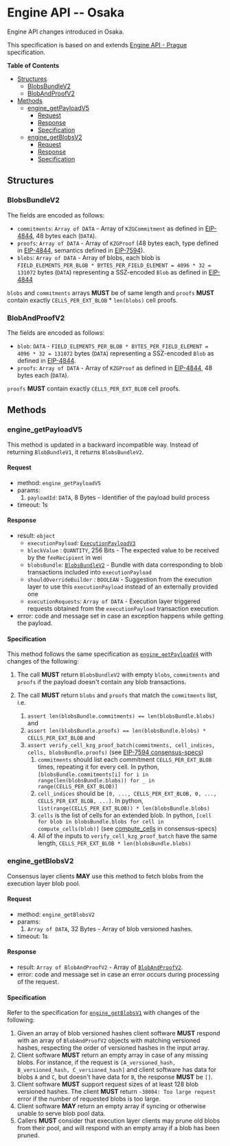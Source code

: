 # Engine API -- Osaka

Engine API changes introduced in Osaka.

This specification is based on and extends [Engine API - Prague](./prague.md) specification.

<!-- START doctoc generated TOC please keep comment here to allow auto update -->
<!-- DON'T EDIT THIS SECTION, INSTEAD RE-RUN doctoc TO UPDATE -->
**Table of Contents**

- [Structures](#structures)
  - [BlobsBundleV2](#blobsbundlev2)
  - [BlobAndProofV2](#blobandproofv2)
- [Methods](#methods)
  - [engine_getPayloadV5](#engine_getpayloadv5)
    - [Request](#request)
    - [Response](#response)
    - [Specification](#specification)
  - [engine_getBlobsV2](#engine_getblobsv2)
    - [Request](#request-1)
    - [Response](#response-1)
    - [Specification](#specification-1)

<!-- END doctoc generated TOC please keep comment here to allow auto update -->

## Structures

### BlobsBundleV2

The fields are encoded as follows:

- `commitments`: `Array of DATA` - Array of `KZGCommitment` as defined in [EIP-4844](https://eips.ethereum.org/EIPS/eip-4844), 48 bytes each (`DATA`).
- `proofs`: `Array of DATA` - Array of `KZGProof` (48 bytes each, type defined in [EIP-4844](https://eips.ethereum.org/EIPS/eip-4844), semantics defined in [EIP-7594](https://github.com/ethereum/EIPs/blob/master/EIPS/eip-7594.md)).
- `blobs`: `Array of DATA` - Array of blobs, each blob is `FIELD_ELEMENTS_PER_BLOB * BYTES_PER_FIELD_ELEMENT = 4096 * 32 = 131072` bytes (`DATA`) representing a SSZ-encoded `Blob` as defined in [EIP-4844](https://eips.ethereum.org/EIPS/eip-4844)

`blobs` and `commitments` arrays **MUST** be of same length and `proofs` **MUST** contain exactly `CELLS_PER_EXT_BLOB` * `len(blobs)` cell proofs.

### BlobAndProofV2

The fields are encoded as follows:

- `blob`: `DATA` - `FIELD_ELEMENTS_PER_BLOB * BYTES_PER_FIELD_ELEMENT = 4096 * 32 = 131072` bytes (`DATA`) representing a SSZ-encoded `Blob` as defined in [EIP-4844](https://eips.ethereum.org/EIPS/eip-4844).
- `proofs`: `Array of DATA` - Array of `KZGProof` as defined in [EIP-4844](https://eips.ethereum.org/EIPS/eip-4844), 48 bytes each (`DATA`).

`proofs` **MUST** contain exactly `CELLS_PER_EXT_BLOB` cell proofs.

## Methods

### engine_getPayloadV5

This method is updated in a backward incompatible way. Instead of returning `BlobBundleV1`, it returns `BlobsBundleV2`.

#### Request

* method: `engine_getPayloadV5`
* params:
  1. `payloadId`: `DATA`, 8 Bytes - Identifier of the payload build process
* timeout: 1s

#### Response

* result: `object`
  - `executionPayload`: [`ExecutionPayloadV3`](./cancun.md#executionpayloadv3)
  - `blockValue` : `QUANTITY`, 256 Bits - The expected value to be received by the `feeRecipient` in wei
  - `blobsBundle`: [`BlobsBundleV2`](#BlobsBundleV2) - Bundle with data corresponding to blob transactions included into `executionPayload`
  - `shouldOverrideBuilder` : `BOOLEAN` - Suggestion from the execution layer to use this `executionPayload` instead of an externally provided one
  - `executionRequests`: `Array of DATA` - Execution layer triggered requests obtained from the `executionPayload` transaction execution.
* error: code and message set in case an exception happens while getting the payload.

#### Specification

This method follows the same specification as [`engine_getPayloadV4`](./prague.md#engine_getpayloadv4) with changes of the following:

1. The call **MUST** return `BlobsBundleV2` with empty `blobs`, `commitments` and `proofs` if the payload doesn't contain any blob transactions.

2. The call **MUST** return `blobs` and `proofs` that match the `commitments` list, i.e. 
   1. `assert len(blobsBundle.commitments) == len(blobsBundle.blobs)` and
   2. `assert len(blobsBundle.proofs) == len(blobsBundle.blobs) * CELLS_PER_EXT_BLOB` and
   3. `assert verify_cell_kzg_proof_batch(commitments, cell_indices, cells, blobsBundle.proofs)` (see [EIP-7594 consensus-specs](https://github.com/ethereum/consensus-specs/blob/36d80adb44c21c66379c6207a9578f9b1dcc8a2d/specs/fulu/polynomial-commitments-sampling.md#verify_cell_kzg_proof_batch))
      1. `commitments` should list each commitment `CELLS_PER_EXT_BLOB` times, repeating it for every cell. In python, `[blobsBundle.commitments[i] for i in range(len(blobsBundle.blobs)) for _ in range(CELLS_PER_EXT_BLOB)]`
      2. `cell_indices` should be `[0, ..., CELLS_PER_EXT_BLOB, 0, ..., CELLS_PER_EXT_BLOB, ...]`. In python, `list(range(CELLS_PER_EXT_BLOB)) * len(blobsBundle.blobs)`
      3. `cells` is the list of cells for an extended blob. In python, `[cell for blob in blobsBundle.blobs for cell in compute_cells(blob)]` (see [compute_cells](https://github.com/ethereum/consensus-specs/blob/v1.5.0-beta.3/specs/fulu/polynomial-commitments-sampling.md#compute_cells) in consensus-specs)
      4. All of the inputs to `verify_cell_kzg_proof_batch` have the same length, `CELLS_PER_EXT_BLOB * len(blobsBundle.blobs)`

### engine_getBlobsV2

Consensus layer clients **MAY** use this method to fetch blobs from the execution layer blob pool.

#### Request

* method: `engine_getBlobsV2`
* params:
  1. `Array of DATA`, 32 Bytes - Array of blob versioned hashes.
* timeout: 1s

#### Response

* result: `Array of BlobAndProofV2` - Array of [`BlobAndProofV2`](#BlobAndProofV2).
* error: code and message set in case an error occurs during processing of the request.

#### Specification

Refer to the specification for [`engine_getBlobsV1`](./cancun.md#engine_getblobsv1) with changes of the following:

1. Given an array of blob versioned hashes client software **MUST** respond with an array of `BlobAndProofV2` objects with matching versioned hashes, respecting the order of versioned hashes in the input array.
2. Client software **MUST** return an empty array in case of any missing blobs. For instance, if the request is `[A_versioned_hash, B_versioned_hash, C_versioned_hash]` and client software has data for blobs `A` and `C`, but doesn't have data for `B`, the response **MUST** be `[]`.
3. Client software **MUST** support request sizes of at least 128 blob versioned hashes. The client **MUST** return `-38004: Too large request` error if the number of requested blobs is too large.
4. Client software **MAY** return an empty array if syncing or otherwise unable to serve blob pool data.
5. Callers **MUST** consider that execution layer clients may prune old blobs from their pool, and will respond with an empty array if a blob has been pruned.

